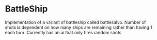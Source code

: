# BattleShip
Implementation of a variant of battleship called battlesalvo. Number of shots is dependent on how many ships are remaining rather than having 1 each turn.
Currently has an ai that only fires random shots
